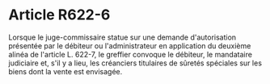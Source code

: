 # Article R622-6

Lorsque le juge-commissaire statue sur une demande d'autorisation présentée par le débiteur ou l'administrateur en application du deuxième alinéa de l'article L. 622-7, le greffier convoque le débiteur, le mandataire judiciaire et, s'il y a lieu, les créanciers titulaires de sûretés spéciales sur les biens dont la vente est envisagée.

